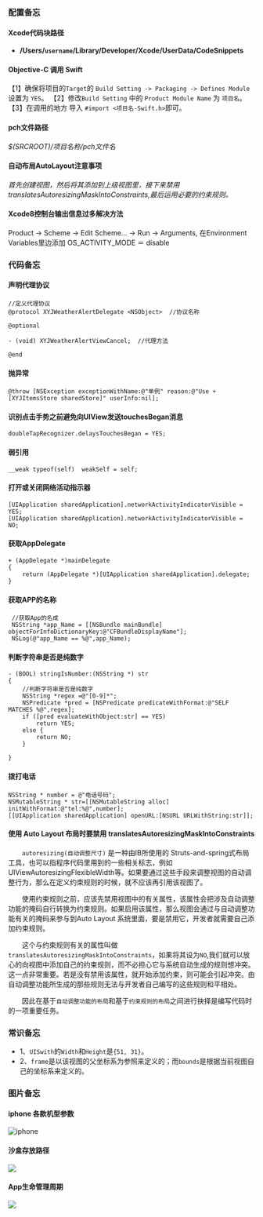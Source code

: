 ### 配置备忘

#### Xcode代码块路径

* **/Users/`username`/Library/Developer/Xcode/UserData/CodeSnippets**

#### Objective-C 调用 Swift

【1】确保将项目的`Target`的 `Build Setting -> Packaging -> Defines Module` 设置为 `YES`。
【2】修改`Build Setting` 中的 `Product Module Name` 为 `项目名`。
【3】在调用的地方 导入 `#import <项目名-Swift.h>`即可。

#### pch文件路径

*$(SRCROOT)/项目名称/pch文件名*

#### 自动布局AutoLayout注意事项

*首先创建视图，然后将其添加到上级视图里，接下来禁用translatesAutoresizingMaskIntoConstraints,最后运用必要的约束规则。*

#### Xcode8控制台输出信息过多解决方法

Product -> Scheme -> Edit Scheme... -> Run -> Arguments, 在Environment Variables里边添加 OS_ACTIVITY_MODE ＝ disable

### 代码备忘


#### 声明代理协议

```objc
//定义代理协议
@protocol XYJWeatherAlertDelegate <NSObject>  //协议名称

@optional

- (void) XYJWeatherAlertViewCancel;  //代理方法

@end
```


#### 抛异常

```objc
@throw [NSException exceptionWithName:@"单例" reason:@"Use +[XYJItemsStore sharedStore]" userInfo:nil];
```

#### 识别点击手势之前避免向UIView发送touchesBegan消息

```objc
doubleTapRecognizer.delaysTouchesBegan = YES;
```

#### 弱引用

```
__weak typeof(self)  weakSelf = self;
```


#### 打开或关闭网络活动指示器

```objc
[UIApplication sharedApplication].networkActivityIndicatorVisible = YES;
[UIApplication sharedApplication].networkActivityIndicatorVisible = NO;
```

 
#### 获取AppDelegate

```objc
+ (AppDelegate *)mainDelegate 
{
    return (AppDelegate *)[UIApplication sharedApplication].delegate;
}
```    
#### 获取APP的名称

```objc
 //获取App的名成
 NSString *app_Name = [[NSBundle mainBundle] objectForInfoDictionaryKey:@"CFBundleDisplayName"];
 NSLog(@"app_Name == %@",app_Name);
```
 


#### 判断字符串是否是纯数字

```objc
- (BOOL) stringIsNumber:(NSString *) str
{
    //判断字符串是否是纯数字
    NSString *regex =@"[0-9]*";
    NSPredicate *pred = [NSPredicate predicateWithFormat:@"SELF MATCHES %@",regex];
    if ([pred evaluateWithObject:str] == YES)
        return YES;
    else {
        return NO;
    }

}
```

#### 拨打电话

```objc
NSString * number = @"电话号码";        
NSMutableString * str=[[NSMutableString alloc] initWithFormat:@"tel:%@",number];
[[UIApplication sharedApplication] openURL:[NSURL URLWithString:str]];
```

#### 使用 Auto Layout 布局时要禁用 translatesAutoresizingMaskIntoConstraints

　　`autoresizing(自动调整尺寸)` 是一种由IB所使用的 Struts-and-spring式布局工具，也可以指程序代码里用到的一些相关标志，例如UIViewAutoresizingFlexibleWidth等。如果要通过这些手段来调整视图的自动调整行为，那么在定义约束规则的时候，就不应该再引用该视图了。

　　使用约束规则之前，应该先禁用视图中的有关属性，该属性会把涉及自动调整功能的掩码自行转换为约束规则。如果启用该属性，那么视图会通过与自动调整功能有关的掩码来参与到Auto Layout 系统里面，要是禁用它，开发者就需要自己添加约束规则。

　　这个与约束规则有关的属性叫做`translatesAutoresizingMaskIntoConstraints`，如果将其设为`NO`,我们就可以放心的向视图中添加自己的约束规则，而不必担心它与系统自动生成的规则想冲突。这一点非常重要。若是没有禁用该属性，就开始添加约束，则可能会引起冲突。由自动调整功能所生成的那些规则无法与开发者自己编写的这些规则和平相处。

　　因此在基于`自动调整功能的布局`和基于`约束规则的布局`之间进行抉择是编写代码时的一项重要任务。

### 常识备忘

* 1、`UISwith`的`Width`和`Height`是`{51, 31}`。
* 2、`frame`是以该视图的父坐标系为参照来定义的；而`bounds`是根据当前视图自己的坐标系来定义的。



### 图片备忘

#### iphone 各款机型参数

![iphone](http://7xvffo.com1.z0.glb.clouddn.com/iphone%E5%90%84%E7%A7%8D%E6%9C%BA%E5%9E%8B%E5%8F%82%E6%95%B0.png)

#### 沙盒存放路径

![](http://7xvffo.com1.z0.glb.clouddn.com/%E6%B2%99%E7%9B%92%E8%B7%AF%E5%BE%84.png)


#### App生命管理周期

![](http://7xvffo.com1.z0.glb.clouddn.com/UIApplicationDelegate.png)

